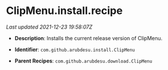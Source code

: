 # ClipMenu.install.recipe

_Last updated 2021-12-23 19:58:07Z_

- **Description**: Installs the current release version of ClipMenu.

- **Identifier**: `com.github.arubdesu.install.ClipMenu`

- **Parent Recipes**: `com.github.arubdesu.download.ClipMenu`